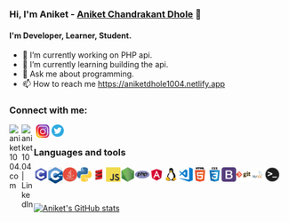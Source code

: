 ### Hi, I'm Aniket - [Aniket Chandrakant Dhole][website] 👋

#### I'm Developer, Learner, Student.
<!-- **aniket1004/aniket1004** is a ✨ _special_ ✨ repository because its `README.md` (this file) appears on your GitHub profile. -->


- 🔭 I’m currently working on PHP api.
- 🌱 I’m currently learning building the api.
- 💬 Ask me about programming.
- 📫 How to reach me https://aniketdhole1004.netlify.app
### Connect with me:

[<img align="left" alt="aniket1004.com" width="22px" src="https://raw.githubusercontent.com/TheLogicalNights/TheLogicalNights/main/img/website.png" />][website]
[<img align="left" alt="aniket1004 | LinkedIn" width="22px" src="https://raw.githubusercontent.com/TheLogicalNights/TheLogicalNights/main/img/linkedIn.png" />][linkedin]
[<img align="left" alt="aniket1005 | Instagram" width="32px" src="img/instagram.png" />][instagram]
[<img align="left" alt="aniket1005 | Instagram" width="22px" src="img/twitter.png" />][twitter]

<br/>

[website]: https://aniketdhole1004.netlify.app
[instagram]: https://instagram.com/aniket_dhole_
[linkedin]: https://www.linkedin.com/in/aniket-dhole-6932991a5
[twitter]: https://twitter.com/imaniketd?s=08


### Languages and tools



<img align="left" alt="c" width="26px" src="img/c.png" />
<img align="left" alt="cpp" width="26px" src="img/cpp.jpg" />
<img align="left" alt="java" width="26px" src="img/java.png" />
<img align="left" alt="py" width="26px" src="img/py.png" />
<img align="left" alt="scala" width="26px" src="https://raw.githubusercontent.com/github/explore/80688e429a7d4ef2fca1e82350fe8e3517d3494d/topics/scala/scala.png">
<img align="left" alt="JavaScript" width="26px" src="https://raw.githubusercontent.com/github/explore/80688e429a7d4ef2fca1e82350fe8e3517d3494d/topics/javascript/javascript.png" />
<img align="left" alt="node" width="26px" src="https://raw.githubusercontent.com/github/explore/80688e429a7d4ef2fca1e82350fe8e3517d3494d/topics/nodejs/nodejs.png">
<img align="left" alt="php" width="26px" src="https://raw.githubusercontent.com/github/explore/80688e429a7d4ef2fca1e82350fe8e3517d3494d/topics/php/php.png">
<img align="left" alt="angular" width="26px" src="https://raw.githubusercontent.com/github/explore/80688e429a7d4ef2fca1e82350fe8e3517d3494d/topics/angular/angular.png">
<img align="left" alt="linux" width="26px" src="https://raw.githubusercontent.com/github/explore/80688e429a7d4ef2fca1e82350fe8e3517d3494d/topics/linux/linux.png" />
<img align="left" alt="Visual Studio Code" width="26px" src="https://raw.githubusercontent.com/github/explore/80688e429a7d4ef2fca1e82350fe8e3517d3494d/topics/visual-studio-code/visual-studio-code.png" />
<img align="left" alt="HTML5" width="26px" src="https://raw.githubusercontent.com/github/explore/80688e429a7d4ef2fca1e82350fe8e3517d3494d/topics/html/html.png" />
<img align="left" alt="CSS3" width="26px" src="https://raw.githubusercontent.com/github/explore/80688e429a7d4ef2fca1e82350fe8e3517d3494d/topics/css/css.png" />
<img align="left" alt="bootstrap" width="26px" src="https://raw.githubusercontent.com/github/explore/80688e429a7d4ef2fca1e82350fe8e3517d3494d/topics/bootstrap/bootstrap.png">
<img align="left" alt="Git" width="26px" src="https://raw.githubusercontent.com/github/explore/80688e429a7d4ef2fca1e82350fe8e3517d3494d/topics/git/git.png" />
<img align="left" alt="MySQL" width="26px" src="https://raw.githubusercontent.com/github/explore/80688e429a7d4ef2fca1e82350fe8e3517d3494d/topics/mysql/mysql.png" />
<img align="left" alt="Terminal" width="26px" src="https://raw.githubusercontent.com/github/explore/80688e429a7d4ef2fca1e82350fe8e3517d3494d/topics/terminal/terminal.png">


<br />
<br />
<br />


[![Aniket's GitHub stats](https://github-readme-stats.vercel.app/api?username=aniket1004&show_icons=true&theme=merko)](https://github.com/anuraghazra/github-readme-stats)

